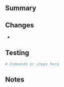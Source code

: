 ## Summary
<!-- Brief overview of what this PR does and why -->
<!-- Example: Add admin panel with user management and role-based authentication -->
<!-- Keep it concise - 1-2 sentences -->


## Changes
<!-- List the key changes in this PR -->
<!-- Organize by Backend, Frontend, Infrastructure, etc. if helpful -->
<!-- Example: Added AdminModule, created admin UI pages, updated docker-compose.yml -->
-


## Testing
<!-- Steps to test this change locally -->
<!-- Example: docker-compose up, create admin user, login at localhost:3004 -->
```bash
# Commands or steps here
```


## Notes
<!-- Additional context: related issues, breaking changes, dependencies, etc. -->
<!-- Example: Closes #123, Requires ADMIN_URL env var, No breaking changes -->

